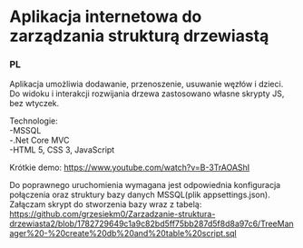 # Aplikacja internetowa do zarządzania strukturą drzewiastą
<h3>PL</h3>
Aplikacja umożliwia dodawanie, przenoszenie, usuwanie węzłów i dzieci. Do widoku i interakcji rozwijania drzewa zastosowano własne skrypty JS, bez wtyczek.<br/>

Technologie:<br/>
-MSSQL<br/>
-.Net Core MVC<br/> 
-HTML 5, CSS 3, JavaScript<br/>

Krótkie demo: https://www.youtube.com/watch?v=B-3TrAOAShI<br/>

Do poprawnego uruchomienia wymagana jest odpowiednia konfiguracja połączenia oraz struktury bazy danych MSSQL(plik appsettings.json). Załączam skrypt do stworzenia bazy wraz z tabelą:<br/>
https://github.com/grzesiekm0/Zarzadzanie-struktura-drzewiasta2/blob/1782729649c1a9c82bd5ff75bb287d5f8d8a97c6/TreeManager%20-%20create%20db%20and%20table%20script.sql
